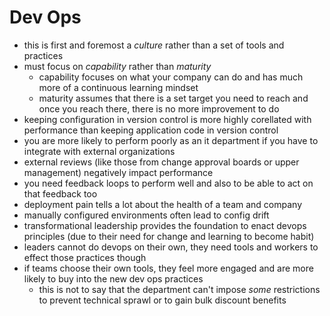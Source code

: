 # Dev Ops

- this is first and foremost a *culture* rather than a set of tools and practices
- must focus on *capability* rather than *maturity*
  - capability focuses on what your company can do and has much more of a continuous learning mindset
  - maturity assumes that there is a set target you need to reach and once you reach there, there is no more improvement to do
- keeping configuration in version control is more highly corellated with performance than keeping application code in version control
- you are more likely to perform poorly as an it department if you have to integrate with external organizations
- external reviews (like those from change approval boards or upper management) negatively impact performance
- you need feedback loops to perform well and also to be able to act on that feedback too
- deployment pain tells a lot about the health of a team and company
- manually configured environments often lead to config drift
- transformational leadership provides the foundation to enact devops principles (due to their need for change and learning to become habit)
- leaders cannot do devops on their own, they need tools and workers to effect those practices though
- if teams choose their own tools, they feel more engaged and are more likely to buy into the new dev ops practices
  - this is not to say that the department can't impose *some* restrictions to prevent technical sprawl or to gain bulk discount benefits